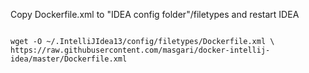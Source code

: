 Copy Dockerfile.xml to "IDEA config folder"/filetypes and restart IDEA 

```

wget -O ~/.IntelliJIdea13/config/filetypes/Dockerfile.xml \ https://raw.githubusercontent.com/masgari/docker-intellij-idea/master/Dockerfile.xml


```
